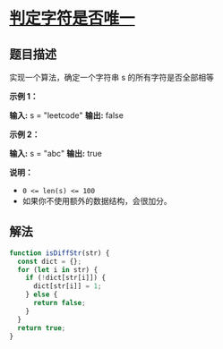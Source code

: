 # [判定字符是否唯一](https://leetcode.cn/problems/is-unique-lcci)

## 题目描述

实现一个算法，确定一个字符串 s 的所有字符是否全部相等

**示例 1：**

**输入:** s = "leetcode"
**输出:** false

**示例 2：**

**输入:** s = "abc"
**输出:** true

**说明：**

- `0 <= len(s) <= 100`
- 如果你不使用额外的数据结构，会很加分。

## 解法

```javascript
function isDiffStr(str) {
  const dict = {};
  for (let i in str) {
    if (!dict[str[i]]) {
      dict[str[i]] = 1;
    } else {
      return false;
    }
  }
  return true;
}
```
